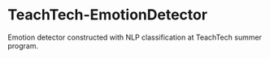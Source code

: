 # TeachTech-EmotionDetector
Emotion detector constructed with NLP classification at TeachTech summer program.

